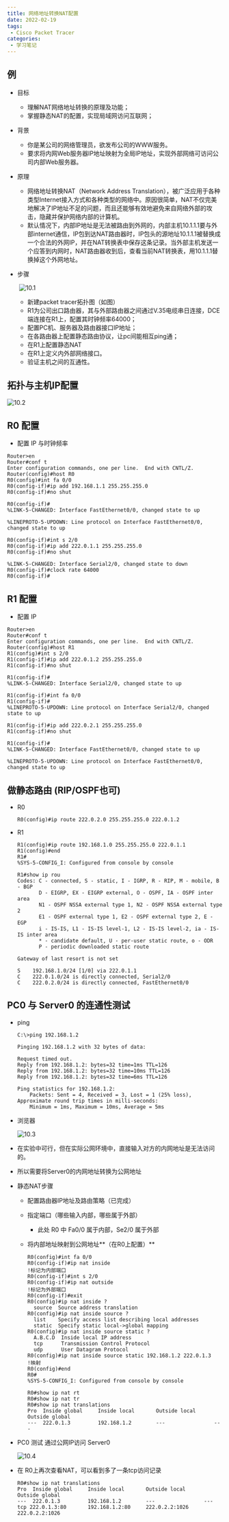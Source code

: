 ```yaml
---
title: 网络地址转换NAT配置
date: 2022-02-19
tags:
 - Cisco Packet Tracer
categories:
 - 学习笔记
---
```



## 例

- 目标

  - 理解NAT网络地址转换的原理及功能；
  - 掌握静态NAT的配置，实现局域网访问互联网；

- 背景

  - 你是某公司的网络管理员，欲发布公司的WWW服务。
  - 要求将内网Web服务器IP地址映射为全局IP地址，实现外部网络可访问公司内部Web服务器。

- 原理

  - 网络地址转换NAT（Network Address Translation），被广泛应用于各种类型Internet接入方式和各种类型的网络中。原因很简单，NAT不仅完美地解决了IP地址不足的问题，而且还能够有效地避免来自网络外部的攻击，隐藏并保护网络内部的计算机。
  - 默认情况下，内部IP地址是无法被路由到外网的，内部主机10.1.1.1要与外部internet通信，IP包到达NAT路由器时，IP包头的源地址10.1.1.1被替换成一个合法的外网IP，并在NAT转换表中保存这条记录。当外部主机发送一个应答到内网时，NAT路由器收到后，查看当前NAT转换表，用10.1.1.1替换掉这个外网地址。

- 步骤

  ​	![10.1](./images/10.1.png)

  - 新建packet tracer拓扑图（如图）
  - R1为公司出口路由器，其与外部路由器之间通过V.35电缆串日连接，DCE端连接在R1上，配置其时钟频率64000；
  - 配置PC机、服务器及路由器接口IP地址；
  - 在各路由器上配置静态路由协议，让pc间能相互ping通；
  - 在R1上配置静态NAT
  - 在R1上定义内外部网络接口。
  - 验证主机之间的互通性。

## 拓扑与主机IP配置

![10.2](./images/10.2.png)

## R0 配置

- 配置 IP 与时钟频率

```
Router>en
Router#conf t
Enter configuration commands, one per line.  End with CNTL/Z.
Router(config)#host R0
R0(config)#int fa 0/0
R0(config-if)#ip add 192.168.1.1 255.255.255.0
R0(config-if)#no shut

R0(config-if)#
%LINK-5-CHANGED: Interface FastEthernet0/0, changed state to up

%LINEPROTO-5-UPDOWN: Line protocol on Interface FastEthernet0/0, changed state to up

R0(config-if)#int s 2/0
R0(config-if)#ip add 222.0.1.1 255.255.255.0
R0(config-if)#no shut

%LINK-5-CHANGED: Interface Serial2/0, changed state to down
R0(config-if)#clock rate 64000
R0(config-if)#
```

## R1 配置

- 配置 IP

```
Router>en
Router#conf t
Enter configuration commands, one per line.  End with CNTL/Z.
Router(config)#host R1
R1(config)#int s 2/0
R1(config-if)#ip add 222.0.1.2 255.255.255.0
R1(config-if)#no shut

R1(config-if)#
%LINK-5-CHANGED: Interface Serial2/0, changed state to up

R1(config-if)#int fa 0/0
R1(config-if)#
%LINEPROTO-5-UPDOWN: Line protocol on Interface Serial2/0, changed state to up

R1(config-if)#ip add 222.0.2.1 255.255.255.0
R1(config-if)#no shut

R1(config-if)#
%LINK-5-CHANGED: Interface FastEthernet0/0, changed state to up

%LINEPROTO-5-UPDOWN: Line protocol on Interface FastEthernet0/0, changed state to up
```

## 做静态路由 (RIP/OSPF也可)

- R0

  ```
  R0(config)#ip route 222.0.2.0 255.255.255.0 222.0.1.2
  ```

- R1

  ```
  R1(config)#ip route 192.168.1.0 255.255.255.0 222.0.1.1
  R1(config)#end
  R1#
  %SYS-5-CONFIG_I: Configured from console by console
  
  R1#show ip rou
  Codes: C - connected, S - static, I - IGRP, R - RIP, M - mobile, B - BGP
         D - EIGRP, EX - EIGRP external, O - OSPF, IA - OSPF inter area
         N1 - OSPF NSSA external type 1, N2 - OSPF NSSA external type 2
         E1 - OSPF external type 1, E2 - OSPF external type 2, E - EGP
         i - IS-IS, L1 - IS-IS level-1, L2 - IS-IS level-2, ia - IS-IS inter area
         * - candidate default, U - per-user static route, o - ODR
         P - periodic downloaded static route
  
  Gateway of last resort is not set
  
  S    192.168.1.0/24 [1/0] via 222.0.1.1
  C    222.0.1.0/24 is directly connected, Serial2/0
  C    222.0.2.0/24 is directly connected, FastEthernet0/0
  ```

## PC0 与 Server0 的连通性测试

- ping

  ```
  C:\>ping 192.168.1.2
  
  Pinging 192.168.1.2 with 32 bytes of data:
  
  Request timed out.
  Reply from 192.168.1.2: bytes=32 time=1ms TTL=126
  Reply from 192.168.1.2: bytes=32 time=10ms TTL=126
  Reply from 192.168.1.2: bytes=32 time=6ms TTL=126
  
  Ping statistics for 192.168.1.2:
      Packets: Sent = 4, Received = 3, Lost = 1 (25% loss),
  Approximate round trip times in milli-seconds:
      Minimum = 1ms, Maximum = 10ms, Average = 5ms
  ```

- 浏览器

  ![10.3](./images/10.3.png)

- 在实验中可行，但在实际公网环境中，直接输入对方的内网地址是无法访问的。

- 所以需要将Server0的内网地址转换为公网地址

- 静态NAT步骤

  - 配置路由器IP地址及路由策略（已完成）

  - 指定端口（哪些输入内部，哪些属于外部）

    - 此处 R0 中 Fa0/0 属于内部，Se2/0 属于外部

  - 将内部地址映射到公网地址**（在R0上配置）**

    ```
    R0(config)#int fa 0/0
    R0(config-if)#ip nat inside										!标记为内部端口
    R0(config-if)#int s 2/0
    R0(config-if)#ip nat outside									!标记为外部端口
    R0(config-if)#exit
    R0(config)#ip nat inside ?
      source  Source address translation
    R0(config)#ip nat inside source ?
      list    Specify access list describing local addresses
      static  Specify static local->global mapping
    R0(config)#ip nat inside source static ?
      A.B.C.D  Inside local IP address
      tcp      Transmission Control Protocol
      udp      User Datagram Protocol
    R0(config)#ip nat inside source static 192.168.1.2 222.0.1.3	!映射
    R0(config)#end
    R0#
    %SYS-5-CONFIG_I: Configured from console by console
    
    R0#show ip nat rt
    R0#show ip nat tr
    R0#show ip nat translations 
    Pro  Inside global     Inside local       Outside local      Outside global
    ---  222.0.1.3         192.168.1.2        ---                ---
    ```

- PC0 测试 通过公网IP访问 Server0

  ![10.4](./images/10.4.png)

- 在 R0上再次查看NAT，可以看到多了一条tcp访问记录

  ```
  R0#show ip nat translations 
  Pro  Inside global     Inside local       Outside local      Outside global
  ---  222.0.1.3         192.168.1.2        ---                ---
  tcp 222.0.1.3:80       192.168.1.2:80     222.0.2.2:1026     222.0.2.2:1026
  ```

  

  